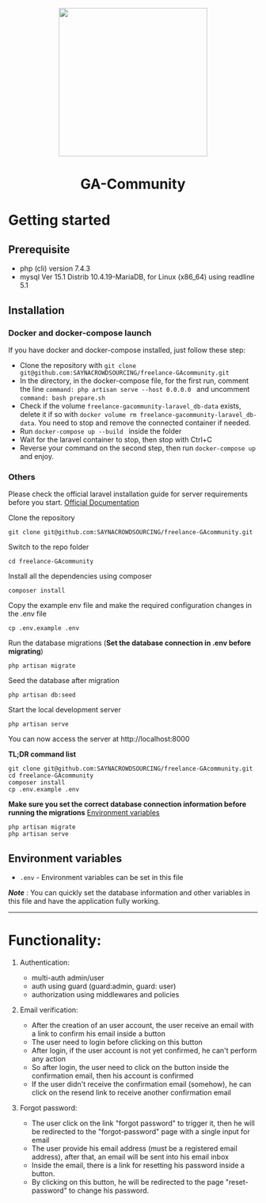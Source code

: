 <p  align="center"><a  href="https://laravel.com"  target="_blank"><img  src="https://raw.githubusercontent.com/laravel/art/master/logo-lockup/5%20SVG/2%20CMYK/1%20Full%20Color/laravel-logolockup-cmyk-red.svg"  width="300"></a></p>

<h1 align="center">GA-Community </h1>

# Getting started

## Prerequisite

-   php (cli) version 7.4.3
-   mysql Ver 15.1 Distrib 10.4.19-MariaDB, for Linux (x86_64) using readline 5.1

## Installation

### Docker and docker-compose launch

If you have docker and docker-compose installed, just follow these step:

-   Clone the repository with `git clone git@github.com:SAYNACROWDSOURCING/freelance-GAcommunity.git`
-   In the directory, in the docker-compose file, for the first run, comment the line `command: php artisan serve --host 0.0.0.0 ` and uncomment `command: bash prepare.sh`
-   Check if the volume ```freelance-gacommunity-laravel_db-data``` exists, delete it if so with ```docker volume rm freelance-gacommunity-laravel_db-data```. You need to stop and remove the connected container if needed.
-   Run `docker-compose up --build ` inside the folder
-   Wait for the laravel container to stop, then stop with Ctrl+C
-   Reverse your command on the second step, then run `docker-compose up` and enjoy.

### Others

Please check the official laravel installation guide for server requirements before you start. [Official Documentation](https://laravel.com/docs/5.4/installation#installation)

Clone the repository

    git clone git@github.com:SAYNACROWDSOURCING/freelance-GAcommunity.git

Switch to the repo folder

    cd freelance-GAcommunity

Install all the dependencies using composer

    composer install

Copy the example env file and make the required configuration changes in the .env file

    cp .env.example .env

Run the database migrations (**Set the database connection in .env before migrating**)

    php artisan migrate

Seed the database after migration

    php artisan db:seed

Start the local development server

    php artisan serve

You can now access the server at http://localhost:8000

**TL;DR command list**

    git clone git@github.com:SAYNACROWDSOURCING/freelance-GAcommunity.git
    cd freelance-GAcommunity
    composer install
    cp .env.example .env

**Make sure you set the correct database connection information before running the migrations** [Environment variables](#environment-variables)

    php artisan migrate
    php artisan serve

## Environment variables

-   `.env` - Environment variables can be set in this file

**_Note_** : You can quickly set the database information and other variables in this file and have the application fully working.

---

# Functionality:

1. Authentication: 
    - multi-auth admin/user
    - auth using guard (guard:admin, guard: user)
    - authorization using middlewares and policies

2. Email verification:
    - After the creation of an user account, the user receive an email with a link to confirm his email inside a button
    - The user need to login before clicking on this button
    - After login, if the user account is not yet confirmed, he can't perform any action
    - So after login, the user need to click on the button inside the confirmation email, then his account is confirmed
    - If the user didn't receive the confirmation email (somehow), he can click on the resend link to receive another confirmation email

3. Forgot password:
    - The user click on the link "forgot password" to trigger it, then he will be redirected to the "forgot-password" page with a single input for email
    - The user provide his email address (must be a registered email address), after that, an email will be sent into his email inbox
    - Inside the email, there is a link for resetting his password inside a button. 
    - By clicking on this button, he will be redirected to the page "reset-password" to change his password.

